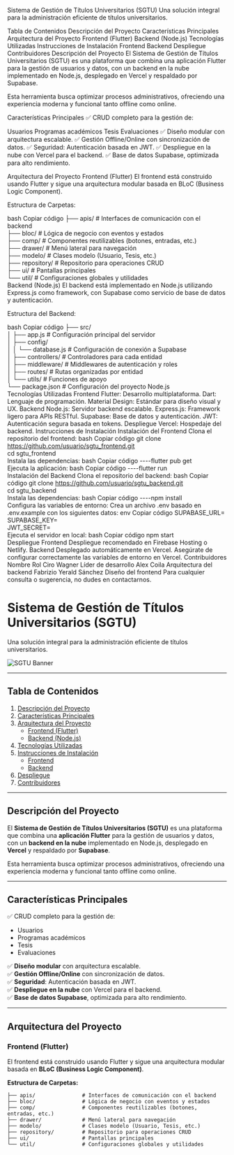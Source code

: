 Sistema de Gestión de Títulos Universitarios (SGTU)
Una solución integral para la administración eficiente de títulos universitarios.


Tabla de Contenidos
Descripción del Proyecto
Características Principales
Arquitectura del Proyecto
Frontend (Flutter)
Backend (Node.js)
Tecnologías Utilizadas
Instrucciones de Instalación
Frontend
Backend
Despliegue
Contribuidores
Descripción del Proyecto
El Sistema de Gestión de Títulos Universitarios (SGTU) es una plataforma que combina una aplicación Flutter para la gestión de usuarios y datos, con un backend en la nube implementado en Node.js, desplegado en Vercel y respaldado por Supabase.

Esta herramienta busca optimizar procesos administrativos, ofreciendo una experiencia moderna y funcional tanto offline como online.

Características Principales
✅ CRUD completo para la gestión de:

Usuarios
Programas académicos
Tesis
Evaluaciones
✅ Diseño modular con arquitectura escalable.
✅ Gestión Offline/Online con sincronización de datos.
✅ Seguridad: Autenticación basada en JWT.
✅ Despliegue en la nube con Vercel para el backend.
✅ Base de datos Supabase, optimizada para alto rendimiento.

Arquitectura del Proyecto
Frontend (Flutter)
El frontend está construido usando Flutter y sigue una arquitectura modular basada en BLoC (Business Logic Component).

Estructura de Carpetas:

bash
Copiar código
├── apis/               # Interfaces de comunicación con el backend  
├── bloc/               # Lógica de negocio con eventos y estados  
├── comp/               # Componentes reutilizables (botones, entradas, etc.)  
├── drawer/             # Menú lateral para navegación  
├── modelo/             # Clases modelo (Usuario, Tesis, etc.)  
├── repository/         # Repositorio para operaciones CRUD  
├── ui/                 # Pantallas principales  
└── util/               # Configuraciones globales y utilidades  
Backend (Node.js)
El backend está implementado en Node.js utilizando Express.js como framework, con Supabase como servicio de base de datos y autenticación.

Estructura del Backend:

bash
Copiar código
├── src/  
│   ├── app.js           # Configuración principal del servidor  
│   ├── config/  
│   │   └── database.js  # Configuración de conexión a Supabase  
│   ├── controllers/     # Controladores para cada entidad  
│   ├── middleware/      # Middlewares de autenticación y roles  
│   ├── routes/          # Rutas organizadas por entidad  
│   └── utils/           # Funciones de apoyo  
└── package.json         # Configuración del proyecto Node.js  
Tecnologías Utilizadas
Frontend
Flutter: Desarrollo multiplataforma.
Dart: Lenguaje de programación.
Material Design: Estándar para diseño visual y UX.
Backend
Node.js: Servidor backend escalable.
Express.js: Framework ligero para APIs RESTful.
Supabase: Base de datos y autenticación.
JWT: Autenticación segura basada en tokens.
Despliegue
Vercel: Hospedaje del backend.
Instrucciones de Instalación
Instalación del Frontend
Clona el repositorio del frontend:
bash
Copiar código
git clone https://github.com/usuario/sgtu_frontend.git  
cd sgtu_frontend  
Instala las dependencias:
bash
Copiar código
----flutter pub get  
Ejecuta la aplicación:
bash
Copiar código
----flutter run  
Instalación del Backend
Clona el repositorio del backend:
bash
Copiar código
git clone https://github.com/usuario/sgtu_backend.git  
cd sgtu_backend  
Instala las dependencias:
bash
Copiar código
----npm install  
Configura las variables de entorno:
Crea un archivo .env basado en .env.example con los siguientes datos:
env
Copiar código
SUPABASE_URL=<URL de Supabase>  
SUPABASE_KEY=<Clave de Supabase>  
JWT_SECRET=<Tu clave JWT secreta>  
Ejecuta el servidor en local:
bash
Copiar código
npm start  
Despliegue
Frontend
Despliegue recomendado en Firebase Hosting o Netlify.
Backend
Desplegado automáticamente en Vercel.
Asegúrate de configurar correctamente las variables de entorno en Vercel.
Contribuidores
Nombre	Rol
Ciro Wagner	Líder de desarrollo
Alex Coila	Arquitectura del backend
Fabrizio Yerald Sánchez	Diseño del frontend
Para cualquier consulta o sugerencia, no dudes en contactarnos.


# **Sistema de Gestión de Títulos Universitarios (SGTU)**
Una solución integral para la administración eficiente de títulos universitarios.

![SGTU Banner](https://via.placeholder.com/800x200?text=Sistema+de+Gesti%C3%B3n+de+T%C3%ADtulos+Universitarios)

---

## **Tabla de Contenidos**
1. [Descripción del Proyecto](#descripción-del-proyecto)
2. [Características Principales](#características-principales)
3. [Arquitectura del Proyecto](#arquitectura-del-proyecto)
    - [Frontend (Flutter)](#frontend-flutter)
    - [Backend (Node.js)](#backend-nodejs)
4. [Tecnologías Utilizadas](#tecnologías-utilizadas)
5. [Instrucciones de Instalación](#instrucciones-de-instalación)
    - [Frontend](#instalación-del-frontend)
    - [Backend](#instalación-del-backend)
6. [Despliegue](#despliegue)
7. [Contribuidores](#contribuidores)

---

## **Descripción del Proyecto**
El **Sistema de Gestión de Títulos Universitarios (SGTU)** es una plataforma que combina una **aplicación Flutter** para la gestión de usuarios y datos, con un **backend en la nube** implementado en Node.js, desplegado en **Vercel** y respaldado por **Supabase**.

Esta herramienta busca optimizar procesos administrativos, ofreciendo una experiencia moderna y funcional tanto offline como online.

---

## **Características Principales**
✅ CRUD completo para la gestión de:
- Usuarios
- Programas académicos
- Tesis
- Evaluaciones

✅ **Diseño modular** con arquitectura escalable.  
✅ **Gestión Offline/Online** con sincronización de datos.  
✅ **Seguridad**: Autenticación basada en JWT.  
✅ **Despliegue en la nube** con Vercel para el backend.  
✅ **Base de datos Supabase**, optimizada para alto rendimiento.

---

## **Arquitectura del Proyecto**

### **Frontend (Flutter)**
El frontend está construido usando Flutter y sigue una arquitectura modular basada en **BLoC (Business Logic Component)**.

**Estructura de Carpetas:**
```plaintext
├── apis/               # Interfaces de comunicación con el backend  
├── bloc/               # Lógica de negocio con eventos y estados  
├── comp/               # Componentes reutilizables (botones, entradas, etc.)  
├── drawer/             # Menú lateral para navegación  
├── modelo/             # Clases modelo (Usuario, Tesis, etc.)  
├── repository/         # Repositorio para operaciones CRUD  
├── ui/                 # Pantallas principales  
└── util/               # Configuraciones globales y utilidades  
